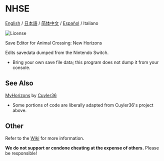 NHSE
=====
<div>
  <a href="https://github.com/kwsch/NHSE">English</a> / <a href="README-jp.md">日本語</a> / <a href="README-zh-CN.md">简体中文</a> / <a href="README-es.md">Español</a> /  <span>Italiano</span>
</div>

![License](https://img.shields.io/badge/License-GPLv3-blue.svg)

Save Editor for Animal Crossing: New Horizons

Edits savedata dumped from the Nintendo Switch. 
* Bring your own save file data; this program does not dump it from your console.

## See Also

[MyHorizons](https://github.com/Cuyler36/MyHorizons) by [Cuyler36](https://github.com/Cuyler36/)
* Some portions of code are liberally adapted from Cuyler36's project above.

## Other

Refer to the [Wiki](https://github.com/kwsch/NHSE/wiki) for more information.

**We do not support or condone cheating at the expense of others.** Please be responsible!
